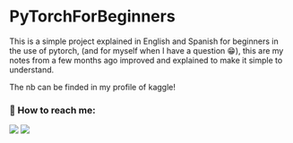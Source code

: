 # PyTorchForBeginners

This is a simple project explained in English and Spanish for beginners in the use of pytorch, (and for myself when I have a question 😁), this are my notes from a few months ago improved and explained to make it simple to understand.

The nb can be finded in my profile of kaggle!

### 📩 How to reach me: 

[![](https://img.shields.io/badge/Kaggle-20BEFF?style=for-the-badge&logo=Kaggle&logoColor=white)](https://www.kaggle.com/francescoliveras)
[![](https://img.shields.io/badge/LinkedIn-0077B5?style=for-the-badge&logo=linkedin&logoColor=white)](https://www.linkedin.com/in/francesc-oliveras-perez)
